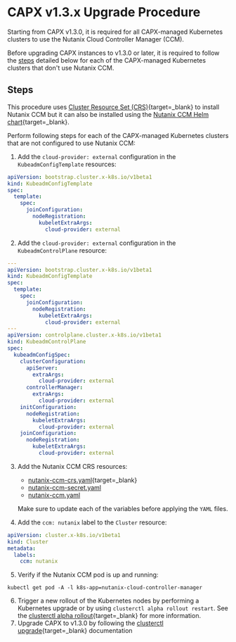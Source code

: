 # CAPX v1.3.x Upgrade Procedure

Starting from CAPX v1.3.0, it is required for all CAPX-managed Kubernetes clusters to use the Nutanix Cloud Controller Manager (CCM). 

Before upgrading CAPX instances to v1.3.0 or later, it is required to follow the [steps](#steps) detailed below for each of the CAPX-managed Kubernetes clusters that don't use Nutanix CCM.


## Steps

This procedure uses [Cluster Resource Set (CRS)](https://cluster-api.sigs.k8s.io/tasks/experimental-features/cluster-resource-set){target=_blank} to install Nutanix CCM but it can also be installed using the [Nutanix CCM Helm chart](https://artifacthub.io/packages/helm/nutanix/nutanix-cloud-provider){target=_blank}. 

Perform following steps for each of the CAPX-managed Kubernetes clusters that are not configured to use Nutanix CCM:

1. Add the `cloud-provider: external` configuration in the `KubeadmConfigTemplate` resources:
  ```YAML
  apiVersion: bootstrap.cluster.x-k8s.io/v1beta1
  kind: KubeadmConfigTemplate
  spec:
    template:
      spec:
        joinConfiguration:
          nodeRegistration:
            kubeletExtraArgs:
              cloud-provider: external
  ```
2. Add the `cloud-provider: external` configuration in the `KubeadmControlPlane` resource:
```YAML
---
apiVersion: bootstrap.cluster.x-k8s.io/v1beta1
kind: KubeadmConfigTemplate
spec:
  template:
    spec:
      joinConfiguration:
        nodeRegistration:
          kubeletExtraArgs:
            cloud-provider: external
---
apiVersion: controlplane.cluster.x-k8s.io/v1beta1
kind: KubeadmControlPlane
spec:
  kubeadmConfigSpec:
    clusterConfiguration:
      apiServer:
        extraArgs:
          cloud-provider: external
      controllerManager:
        extraArgs:
          cloud-provider: external
    initConfiguration:
      nodeRegistration:
        kubeletExtraArgs:
          cloud-provider: external
    joinConfiguration:
      nodeRegistration:
        kubeletExtraArgs:
          cloud-provider: external
```
3. Add the Nutanix CCM CRS resources:

    - [nutanix-ccm-crs.yaml](https://github.com/nutanix-cloud-native/cluster-api-provider-nutanix/blob/v1.3.0/templates/base/nutanix-ccm-crs.yaml){target=_blank}
    - [nutanix-ccm-secret.yaml](https://github.com/nutanix-cloud-native/cluster-api-provider-nutanix/blob/v1.3.0/templates/base/nutanix-ccm-secret.yaml)
    - [nutanix-ccm.yaml](https://github.com/nutanix-cloud-native/cluster-api-provider-nutanix/blob/v1.3.0/templates/base/nutanix-ccm.yaml)

    Make sure to update each of the variables before applying the `YAML` files.

4. Add the `ccm: nutanix` label to the `Cluster` resource:
  ```YAML
  apiVersion: cluster.x-k8s.io/v1beta1
  kind: Cluster
  metadata:
    labels:
      ccm: nutanix
  ```
5. Verify if the Nutanix CCM pod is up and running: 
```
kubectl get pod -A -l k8s-app=nutanix-cloud-controller-manager
```
6. Trigger a new rollout of the Kubernetes nodes by performing a Kubernetes upgrade or by using `clusterctl alpha rollout restart`. See the [clusterctl alpha rollout](https://cluster-api.sigs.k8s.io/clusterctl/commands/alpha-rollout#restart){target=_blank} for more information.
7. Upgrade CAPX to v1.3.0 by following the [clusterctl upgrade](https://cluster-api.sigs.k8s.io/clusterctl/commands/upgrade.html?highlight=clusterctl%20upgrade%20pla#clusterctl-upgrade){target=_blank} documentation